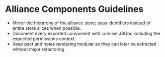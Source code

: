 # Alliance Components Guidelines
- Mirror the hierarchy of the alliance store; pass identifiers instead of entire store slices when possible.
- Document every exported component with concise JSDoc including the expected permissions context.
- Keep pact and notes rendering modular so they can later be extracted without major refactoring.
